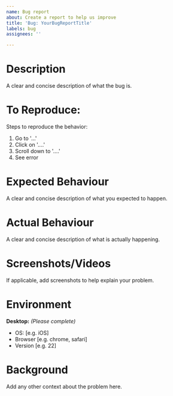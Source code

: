 ```yaml
---
name: Bug report
about: Create a report to help us improve
title: 'Bug: YourBugReportTitle'
labels: bug
assignees: ''

---
```


# Description
A clear and concise description of what the bug is.

# To Reproduce:
Steps to reproduce the behavior:
1. Go to '...'
2. Click on '....'
3. Scroll down to '....'
4. See error

# Expected Behaviour
A clear and concise description of what you expected to happen.

# Actual Behaviour
A clear and concise description of what is actually happening.

# Screenshots/Videos
If applicable, add screenshots to help explain your problem.

# Environment
**Desktop:** *(Please complete)*
 - OS: [e.g. iOS]
 - Browser [e.g. chrome, safari]
 - Version [e.g. 22]

# Background
Add any other context about the problem here.

